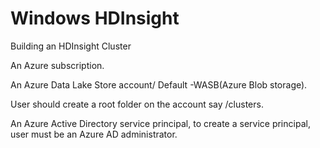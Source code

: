 # Windows HDInsight
Building an HDInsight Cluster

An Azure subscription.

An Azure Data Lake Store account/ Default -WASB(Azure Blob storage).

User should create a root folder on the account say /clusters.

An Azure Active Directory service principal, to create a service principal, user must be an Azure AD administrator.
